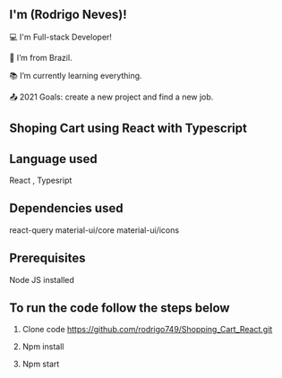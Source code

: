 ## I'm (Rodrigo Neves)!

:computer: I'm Full-stack Developer!

:house_with_garden: I’m from Brazil.

:books: I’m currently learning everything.

:outbox_tray: 2021 Goals: create a new project and find a new job.

## Shoping Cart using React with Typescript

## Language used
React , Typesript

## Dependencies used
react-query
material-ui/core
material-ui/icons


## Prerequisites
 Node JS installed
 
## To run the code follow the steps below

1. Clone code https://github.com/rodrigo749/Shopping_Cart_React.git

2. Npm install

3. Npm start 
